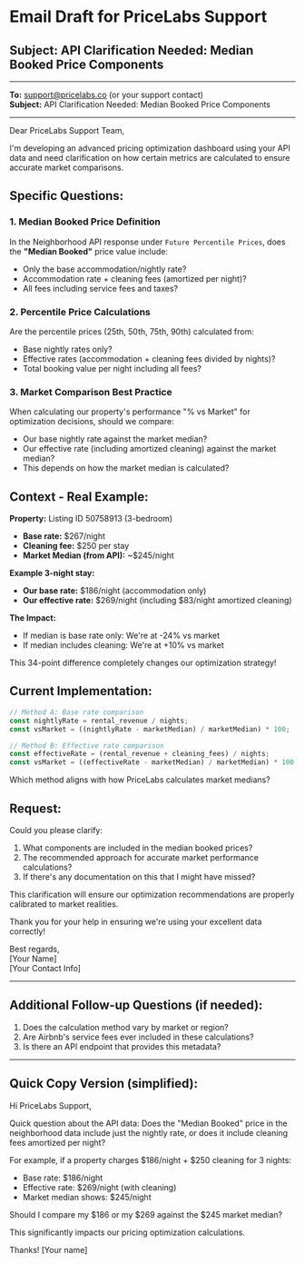 # Email Draft for PriceLabs Support

## Subject: API Clarification Needed: Median Booked Price Components

---

**To:** support@pricelabs.co (or your support contact)  
**Subject:** API Clarification Needed: Median Booked Price Components  

---

Dear PriceLabs Support Team,

I'm developing an advanced pricing optimization dashboard using your API data and need clarification on how certain metrics are calculated to ensure accurate market comparisons.

## Specific Questions:

### 1. Median Booked Price Definition
In the Neighborhood API response under `Future Percentile Prices`, does the **"Median Booked"** price value include:
- Only the base accommodation/nightly rate?
- Accommodation rate + cleaning fees (amortized per night)?
- All fees including service fees and taxes?

### 2. Percentile Price Calculations
Are the percentile prices (25th, 50th, 75th, 90th) calculated from:
- Base nightly rates only?
- Effective rates (accommodation + cleaning fees divided by nights)?
- Total booking value per night including all fees?

### 3. Market Comparison Best Practice
When calculating our property's performance "% vs Market" for optimization decisions, should we compare:
- Our base nightly rate against the market median?
- Our effective rate (including amortized cleaning) against the market median?
- This depends on how the market median is calculated?

## Context - Real Example:

**Property:** Listing ID 50758913 (3-bedroom)
- **Base rate:** $267/night
- **Cleaning fee:** $250 per stay
- **Market Median (from API):** ~$245/night

**Example 3-night stay:**
- **Our base rate:** $186/night (accommodation only)
- **Our effective rate:** $269/night (including $83/night amortized cleaning)

**The Impact:**
- If median is base rate only: We're at -24% vs market
- If median includes cleaning: We're at +10% vs market

This 34-point difference completely changes our optimization strategy!

## Current Implementation:

```javascript
// Method A: Base rate comparison
const nightlyRate = rental_revenue / nights;
const vsMarket = ((nightlyRate - marketMedian) / marketMedian) * 100;

// Method B: Effective rate comparison  
const effectiveRate = (rental_revenue + cleaning_fees) / nights;
const vsMarket = ((effectiveRate - marketMedian) / marketMedian) * 100;
```

Which method aligns with how PriceLabs calculates market medians?

## Request:

Could you please clarify:
1. What components are included in the median booked prices?
2. The recommended approach for accurate market performance calculations?
3. If there's any documentation on this that I might have missed?

This clarification will ensure our optimization recommendations are properly calibrated to market realities.

Thank you for your help in ensuring we're using your excellent data correctly!

Best regards,  
[Your Name]  
[Your Contact Info]

---

## Additional Follow-up Questions (if needed):

1. Does the calculation method vary by market or region?
2. Are Airbnb's service fees ever included in these calculations?
3. Is there an API endpoint that provides this metadata?

---

## Quick Copy Version (simplified):

Hi PriceLabs Support,

Quick question about the API data: Does the "Median Booked" price in the neighborhood data include just the nightly rate, or does it include cleaning fees amortized per night?

For example, if a property charges $186/night + $250 cleaning for 3 nights:
- Base rate: $186/night
- Effective rate: $269/night (with cleaning)
- Market median shows: $245/night

Should I compare my $186 or my $269 against the $245 market median?

This significantly impacts our pricing optimization calculations.

Thanks!
[Your name]
